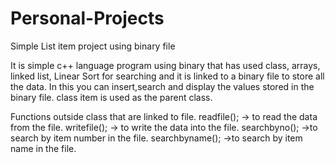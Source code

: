 # Personal-Projects
Simple List item project using binary file

It is simple c++ language program using binary that has used class, arrays, linked list, Linear Sort for searching and it is linked to a binary file to store all the data. In this you can insert,search and display the values stored in the binary file.
class item is used as the parent class.
  
  Functions outside class that are linked to file.
  readfile(); -> to read the data from the file.
  writefile(); -> to write the data into the file.
  searchbyno(); ->to search by item number in the file.
  searchbyname(); ->to search by item name in the file.
